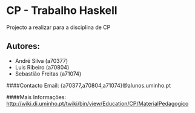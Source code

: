 CP - Trabalho Haskell
===============

Projecto a realizar para a disciplina de CP

Autores:
-----------

 * André Silva (a70377)  
 * Luis Ribeiro (a70804)  
 * Sebastião Freitas (a71074)  

####Contacto Email:
{a70377,a70804,a71074}@alunos.uminho.pt

####Mais Informações:
http://wiki.di.uminho.pt/twiki/bin/view/Education/CP/MaterialPedagogico


